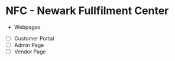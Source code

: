 # NFC - Newark Fullfilment Center

- Webpages
- [ ] Customer Portal
- [ ] Admin Page
- [ ] Vendor Page
